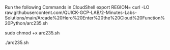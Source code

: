 Run the following Commands in CloudShell
export REGION=
curl -LO raw.githubusercontent.com/QUICK-GCP-LAB/2-Minutes-Labs-Solutions/main/Arcade%20Hero%20Enter%20the%20Cloud%20Function%20Python/arc235.sh

sudo chmod +x arc235.sh

./arc235.sh